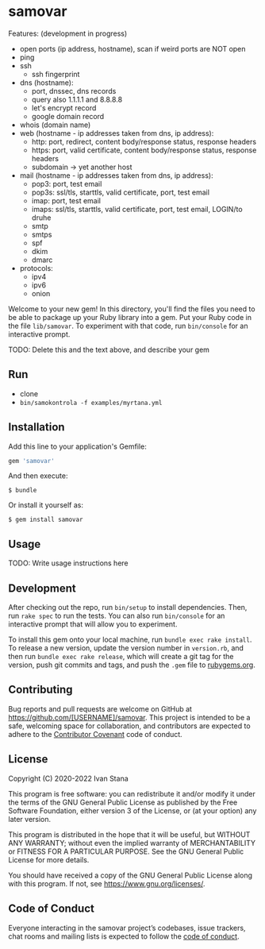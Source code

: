 # samovar

Features: (development in progress)

- open ports (ip address, hostname), scan if weird ports are NOT open
- ping
- ssh
  - ssh fingerprint
- dns (hostname):
  - port, dnssec, dns records
  - query also 1.1.1.1 and 8.8.8.8
  - let's encrypt record
  - google domain record
- whois (domain name)
- web (hostname - ip addresses taken from dns, ip address):
  - http: port, redirect, content body/response status, response headers
  - https: port, valid certificate, content body/response status, response headers
  - subdomain -> yet another host
- mail (hostname - ip addresses taken from dns, ip address):
  - pop3: port, test email
  - pop3s: ssl/tls, starttls, valid certificate, port, test email
  - imap: port, test email
  - imaps: ssl/tls, starttls, valid certificate, port, test email, LOGIN/to druhe
  - smtp
  - smtps
  - spf
  - dkim
  - dmarc
- protocols:
  - ipv4
  - ipv6
  - onion

Welcome to your new gem! In this directory, you'll find the files you need to be able to package up your Ruby library into a gem. Put your Ruby code in the file `lib/samovar`. To experiment with that code, run `bin/console` for an interactive prompt.

TODO: Delete this and the text above, and describe your gem

## Run

- clone
- `bin/samokontrola -f examples/myrtana.yml`

## Installation

Add this line to your application's Gemfile:

```ruby
gem 'samovar'
```

And then execute:

    $ bundle

Or install it yourself as:

    $ gem install samovar

## Usage

TODO: Write usage instructions here

## Development

After checking out the repo, run `bin/setup` to install dependencies. Then, run `rake spec` to run the tests. You can also run `bin/console` for an interactive prompt that will allow you to experiment.

To install this gem onto your local machine, run `bundle exec rake install`. To release a new version, update the version number in `version.rb`, and then run `bundle exec rake release`, which will create a git tag for the version, push git commits and tags, and push the `.gem` file to [rubygems.org](https://rubygems.org).

## Contributing

Bug reports and pull requests are welcome on GitHub at https://github.com/[USERNAME]/samovar. This project is intended to be a safe, welcoming space for collaboration, and contributors are expected to adhere to the [Contributor Covenant](http://contributor-covenant.org) code of conduct.

## License

Copyright (C) 2020-2022 Ivan Stana

This program is free software: you can redistribute it and/or modify
it under the terms of the GNU General Public License as published by
the Free Software Foundation, either version 3 of the License, or
(at your option) any later version.

This program is distributed in the hope that it will be useful,
but WITHOUT ANY WARRANTY; without even the implied warranty of
MERCHANTABILITY or FITNESS FOR A PARTICULAR PURPOSE.  See the
GNU General Public License for more details.

You should have received a copy of the GNU General Public License
along with this program.  If not, see <https://www.gnu.org/licenses/>.

## Code of Conduct

Everyone interacting in the samovar project’s codebases, issue trackers, chat rooms and mailing lists is expected to follow the [code of conduct](https://github.com/[USERNAME]/samovar/blob/master/CODE_OF_CONDUCT.md).
